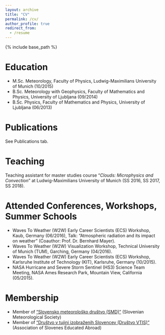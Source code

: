 ```yaml
---
layout: archive
title: "CV"
permalink: /cv/
author_profile: true
redirect_from:
  - /resume
---
```


{% include base_path %}


Education
======
* M.Sc. Meteorology, Faculty of Physics, Ludwig-Maximilians University of Munich (10/2015)
* B.Sc. Meteorology with Geophysics, Faculty of Mathematics and Physics, University of Ljubljana (09/2014)
* B.Sc. Physics, Faculty of Mathematics and Physics, University of Ljubljana (06/2013)

Publications
======
  See Publications tab.
  
Teaching
======
Teaching assistant for master studies course “*Clouds: Microphysics and Convection*” at Ludwig-Maximilians University of Munich (SS 2016, SS 2017, SS 2018).
  
Attended Conferences, Workshops, Summer Schools
======
* Waves To Weather (W2W) Early Career Scientists (ECS) Workshop, Kaub, Germany (06/2016), Talk: “Atmospheric radiation and its impact on weather” (Coauthor: Prof. Dr. Bernhard Mayer).
* Waves To Weather (W2W) Visualization Workshop, Technical University of Munich (TUM), Garching, Germany (04/2016).
* Waves To Weather (W2W) Early Career Scientists (ECS) Workshop, Karlsruhe Institute of Technology (KIT), Karlsruhe, Germany (10/2015).
* NASA Hurricane and Severe Storm Sentinel (HS3) Science Team Meeting, NASA Ames Research Park, Mountain View, California (05/2015).
  
Membership
======
* Member of [“Slovensko meteorološko društvo (SMD)”](http://www.smd.v-izdelavi.si/domov/) (Slovenian Meteorological Society)
* Member of [“Društvo v tujini izobraženih Slovencev (Društvo VTIS)”](https://www.drustvovtis.si/) (Association of Slovenes Educated Abroad) 
